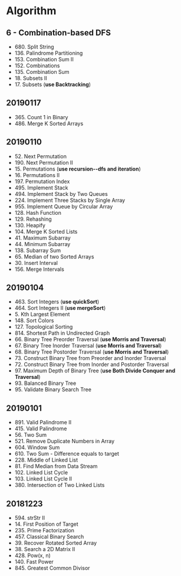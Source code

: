 # Algorithm

## 6 - Combination-based DFS
* 680\. Split String
* 136\. Palindrome Partitioning
* 153\. Combination Sum II
* 152\. Combinations
* 135\. Combination Sum
* 18\. Subsets II
* 17\. Subsets (**use Backtracking**)

## 20190117

* 365\. Count 1 in Binary
* 486\. Merge K Sorted Arrays

## 20190110

* 52\. Next Permutation
* 190\. Next Permutation II
* 15\. Permutations (**use recursion--dfs and iteration**)
* 16\. Permutations II
* 197\. Permutation Index
* 495\. Implement Stack
* 494\. Implement Stack by Two Queues
* 224\. Implement Three Stacks by Single Array
* 955\. Implement Queue by Circular Array
* 128\. Hash Function
* 129\. Rehashing
* 130\. Heapify
* 104\. Merge K Sorted Lists
* 41\. Maximum Subarray
* 44\. Minimum Subarray
* 138\. Subarray Sum
* 65\. Median of two Sorted Arrays
* 30\. Insert Interval
* 156\. Merge Intervals

## 20190104

* 463\. Sort Integers (**use quickSort**)
* 464\. Sort Integers II (**use mergeSort**)
* 5\. Kth Largest Element
* 148\. Sort Colors
* 127\. Topological Sorting
* 814\. Shortest Path in Undirected Graph
* 66\. Binary Tree Preorder Traversal (**use Morris and Traversal**)
* 67\. Binary Tree Inorder Traversal (**use Morris and Traversal**)
* 68\. Binary Tree Postorder Traversal (**use Morris and Traversal**)
* 73\. Construct Binary Tree from Preorder and Inorder Traversal
* 72\. Construct Binary Tree from Inorder and Postorder Traversal
* 97\. Maximum Depth of Binary Tree (**use Both Divide Conquer and Traversal**)
* 93\. Balanced Binary Tree
* 95\. Validate Binary Search Tree

## 20190101

* 891\. Valid Palindrome II
* 415\. Valid Palindrome
* 56\. Two Sum
* 521\. Remove Duplicate Numbers in Array
* 604\. Window Sum
* 610\. Two Sum - Difference equals to target
* 228\. Middle of Linked List
* 81\. Find Median from Data Stream
* 102\. Linked List Cycle
* 103\. Linked List Cycle II
* 380\. Intersection of Two Linked Lists

## 20181223

* 594\. strStr II
* 14\. First Position of Target
* 235\. Prime Factorization
* 457\. Classical Binary Search
* 39\. Recover Rotated Sorted Array
* 38\. Search a 2D Matrix II
* 428\. Pow(x, n)
* 140\. Fast Power
* 845\. Greatest Common Divisor
